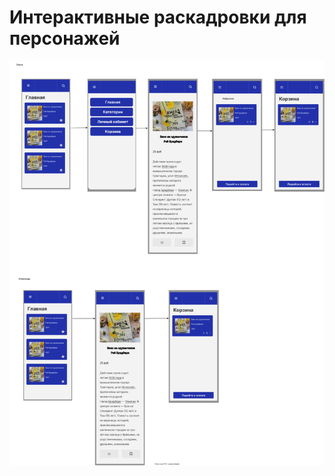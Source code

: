 # Интерактивные раскадровки для персонажей
![Интерактивные раскадровки](https://github.com/fpmi-hci-2025/project12b-aquarius/blob/077e09adac6d8d5a4635eefd8b57745a8535b241/img/%D0%98%D0%BD%D1%82%D0%B5%D1%80%D0%B0%D0%BA%D1%82%D0%B8%D0%B2%D0%BD%D1%8B%D0%B5%D0%A0%D0%B0%D1%81%D0%BA%D0%B0%D0%B4%D1%80%D0%BE%D0%B2%D0%BA%D0%B8.svg)
